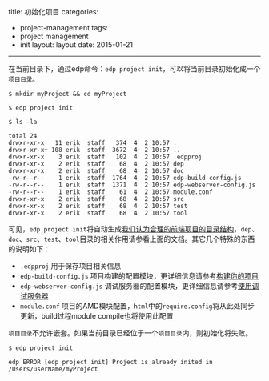 title: 初始化项目
categories:
- project-management
tags:
-  project management
-  init
layout:
    layout
date:
    2015-01-21
---


在当前目录下，通过edp命令：`edp project init`，可以将当前目录初始化成一个`项目目录`。

```
$ mkdir myProject && cd myProject

$ edp project init

$ ls -la

total 24
drwxr-xr-x   11 erik  staff   374  4  2 10:57 .
drwxr-xr-x+ 108 erik  staff  3672  4  2 10:57 ..
drwxr-xr-x    3 erik  staff   102  4  2 10:57 .edpproj
drwxr-xr-x    2 erik  staff    68  4  2 10:57 dep
drwxr-xr-x    2 erik  staff    68  4  2 10:57 doc
-rw-r--r--    1 erik  staff  1764  4  2 10:57 edp-build-config.js
-rw-r--r--    1 erik  staff  1371  4  2 10:57 edp-webserver-config.js
-rw-r--r--    1 erik  staff    61  4  2 10:57 module.conf
drwxr-xr-x    2 erik  staff    68  4  2 10:57 src
drwxr-xr-x    2 erik  staff    68  4  2 10:57 test
drwxr-xr-x    2 erik  staff    68  4  2 10:57 tool
```

可见，`edp project init`将自动生成[我们认为合理的前端项目的目录结构](https://github.com/ecomfe/spec/blob/master/directory.md)，`dep`、`doc`、`src`、`test`、`tool`目录的相关作用请参看上面的文档。其它几个特殊的东西的说明如下：

+ `.edpproj` 用于保存项目相关信息
+ `edp-build-config.js` 项目构建的配置模块，更详细信息请参考[构建你的项目](../../../doc/build/build/)
+ `edp-webserver-config.js` 调试服务器的配置模块，更详细信息请参考[使用调试服务器](../../../doc/webserver/start-server/)
+ `module.conf` 项目的AMD模块配置，`html`中的`require.config`将从此处同步更新，build过程module compile也将使用此配置



`项目目录`不允许嵌套。如果当前目录已经位于一个`项目目录`内，则初始化将失败。

```
$ edp project init

edp ERROR [edp project init] Project is already inited in /Users/userName/myProject
```
